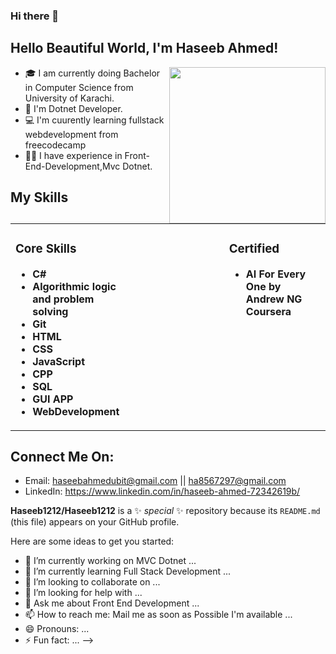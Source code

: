 ### Hi there 👋





## Hello Beautiful World, I'm **Haseeb Ahmed**!
<img align='right' src="https://analyticsindiamag.com/wp-content/uploads/2018/12/developer-dribbble.gif" width="250">

- 🎓 I am currently doing Bachelor in Computer Science from University of Karachi.
- 🌱 I'm  Dotnet Developer.
- 💻 I'm cuurently learning fullstack webdevelopment from freecodecamp 
- 🤝🏻 I have experience in Front-End-Development,Mvc Dotnet.

## My Skills
<table><tr><td valign="top" width="33%">

### Core Skills
<!-- recent_releases starts -->

* **C#**
* **Algorithmic logic and problem solving**
* **Git**
* **HTML**
* **CSS**
* **JavaScript**
* **CPP**
* **SQL**
* **GUI APP**
* **WebDevelopment**


<!-- recent_releases ends -->
</td><td valign="top" width="34%">






</td><td valign="top" width="33%">

### Certified
<!-- tils starts -->


* **AI For Every One by Andrew NG Coursera** 

<!-- tils ends -->

</td></tr></table>

## Connect Me On:
- Email: haseebahmedubit@gmail.com || ha8567297@gmail.com
- LinkedIn: https://www.linkedin.com/in/haseeb-ahmed-72342619b/




**Haseeb1212/Haseeb1212** is a ✨ _special_ ✨ repository because its `README.md` (this file) appears on your GitHub profile.

Here are some ideas to get you started:

- 🔭 I’m currently working on MVC Dotnet  ...
- 🌱 I’m currently learning Full Stack Development ...
- 👯 I’m looking to collaborate on ...
- 🤔 I’m looking for help with ...
- 💬 Ask me about Front End Development ...
- 📫 How to reach me: Mail me as soon as Possible I'm available ...
- 😄 Pronouns: ...
- ⚡ Fun fact: ...
-->
